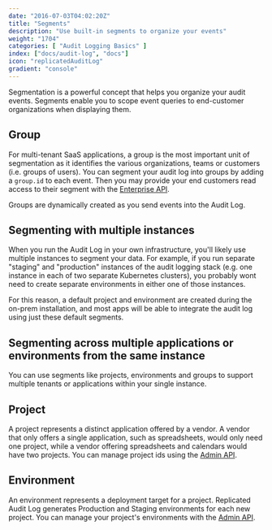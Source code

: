 ```yaml
---
date: "2016-07-03T04:02:20Z"
title: "Segments"
description: "Use built-in segments to organize your events"
weight: "1704"
categories: [ "Audit Logging Basics" ]
index: ["docs/audit-log", "docs"]
icon: "replicatedAuditLog"
gradient: "console"
---
```


Segmentation is a powerful concept that helps you organize your audit events. Segments enable you to scope event queries to end-customer organizations when displaying them.

## Group
For multi-tenant SaaS applications, a group is the most important unit of segmentation as it identifies the various organizations, teams or customers (i.e. groups of users). You can segment your audit log into groups by adding a ```group.id``` to each event. Then you may provide your end customers read access to their segment with the [Enterprise API](/docs/audit-log/apis/enterprise-api/).

Groups are dynamically created as you send events into the Audit Log.


## Segmenting with multiple instances

When you run the Audit Log in your own infrastructure, you'll likely use multiple instances to segment your data. For example, if you run separate "staging" and "production" instances of the audit logging stack (e.g. one instance in each of two separate Kubernetes clusters), you probably wont need to create separate environments in either one of those instances.

For this reason, a default project and environment are created during the on-prem installation, and most apps will be able to integrate the audit log using just these default segments.

## Segmenting across multiple applications or environments from the same instance

You can use segments like projects, environments and groups to support multiple tenants or applications within your single instance.

## Project
A project represents a distinct application offered by a vendor. A vendor that only offers a single application, such as spreadsheets, would only need one project, while a vendor offering spreadsheets and calendars would have two projects. You can manage project ids using the [Admin API](/docs/audit-log/apis/admin-api/).

## Environment
An environment represents a deployment target for a project. Replicated Audit Log generates Production and Staging environments for each new project. You can manage your project's environments with the [Admin API](/docs/audit-log/apis/admin-api/).
